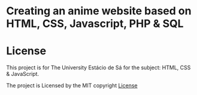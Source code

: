 # Creating an anime website based on HTML, CSS, Javascript, PHP & SQL


# License

This project is for The University Estácio de Sá for the subject: HTML, CSS & JavaScript.

The project is Licensed by the MIT copyright [License](https://github.com/Fernando7181/Trabalho_html-/blob/main/LICENSE)
